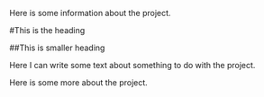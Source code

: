 Here is some information about the project.

#This is the heading

##This is smaller heading

Here I can write some text about something to do with the project.

Here is some more about the project.

